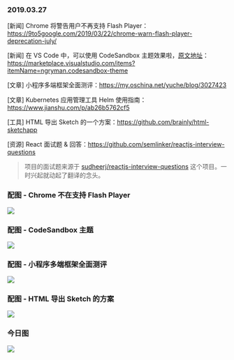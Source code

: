 ### 2019.03.27

[新闻] Chrome 将警告用户不再支持 Flash Player：<https://9to5google.com/2019/03/22/chrome-warn-flash-player-deprecation-july/>

[新闻] 在 VS Code 中，可以使用 CodeSandbox 主题效果啦，[原文地址](https://twitter.com/CompuIves/status/1110218873196945413)：<https://marketplace.visualstudio.com/items?itemName=ngryman.codesandbox-theme>

[文章] 小程序多端框架全面测评：<https://my.oschina.net/yuche/blog/3027423>

[文章] Kubernetes 应用管理工具 Helm 使用指南：<https://www.jianshu.com/p/ab26b5762cf5>

[工具] HTML 导出 Sketch 的一个方案：<https://github.com/brainly/html-sketchapp>

[资源] React 面试题 & 回答：<https://github.com/semlinker/reactjs-interview-questions>
> 项目的面试题来源于 [sudheerj/reactjs-interview-questions](https://github.com/sudheerj/reactjs-interview-questions) 这个项目。一时兴起就动起了翻译的念头。

### 配图 - Chrome 不在支持 Flash Player
![](https://9to5google.com/wp-content/uploads/sites/4/2019/03/chrome-flash-deprecation-warning.png?w=1000)

### 配图 - CodeSandbox 主题
![](https://ws1.sinaimg.cn/large/62bfa70bly1g1h6e8t4xoj21qc118b29.jpg)

### 配图 - 小程序多端框架全面测评
![](https://storage.jd.com/taro-resource/develop_tools.png)

### 配图 - HTML 导出 Sketch 的方案
![](https://camo.githubusercontent.com/c79c8014f5a3f33d5720dfe9d84037c04dff492f/68747470733a2f2f692e696d6775722e636f6d2f79506a4d7746552e706e67)

### 今日图
![](https://user-gold-cdn.xitu.io/2019/3/27/169bd1329682c895?imageView2/2/w/800/q/100)
